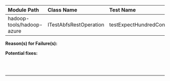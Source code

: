 | Module Path | Class Name | Test Name | Failures | Errors |
| :----------- | :--------- | :-------- | :------- | :----- |
| hadoop-tools/hadoop-azure | ITestAbfsRestOperation | testExpectHundredContinue | 0 | 100 |

**Reason(s) for Failure(s):**


**Potential fixes:**









<br><br>
________
